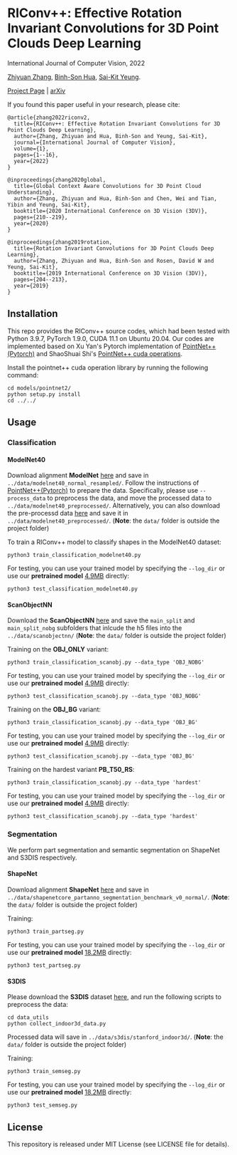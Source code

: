 # RIConv++: Effective Rotation Invariant Convolutions for 3D Point Clouds Deep Learning

International Journal of Computer Vision, 2022

[Zhiyuan Zhang](https://zhiyuanzhang.net/), [Binh-Son Hua](https://sonhua.github.io/), [Sai-Kit Yeung](https://www.saikit.org/).

[Project Page](https://zhiyuanzhang.net/projects/riconv) | [arXiv](https://arxiv.org/pdf/2202.13094.pdf)

If you found this paper useful in your research, please cite:
```
@article{zhang2022riconv2,
  title={RIConv++: Effective Rotation Invariant Convolutions for 3D Point Clouds Deep Learning},
  author={Zhang, Zhiyuan and Hua, Binh-Son and Yeung, Sai-Kit},
  journal={International Journal of Computer Vision},
  volume={1},
  pages={1--16},
  year={2022}
}

@inproceedings{zhang2020global,
  title={Global Context Aware Convolutions for 3D Point Cloud Understanding},
  author={Zhang, Zhiyuan and Hua, Binh-Son and Chen, Wei and Tian, Yibin and Yeung, Sai-Kit},
  booktitle={2020 International Conference on 3D Vision (3DV)},
  pages={210--219},
  year={2020}
}

@inproceedings{zhang2019rotation,
  title={Rotation Invariant Convolutions for 3D Point Clouds Deep Learning},
  author={Zhang, Zhiyuan and Hua, Binh-Son and Rosen, David W and Yeung, Sai-Kit},
  booktitle={2019 International Conference on 3D Vision (3DV)},
  pages={204--213},
  year={2019}
}
```

## Installation
This repo provides the RIConv++ source codes, which had been tested with Python 3.9.7, PyTorch 1.9.0, CUDA 11.1 on Ubuntu 20.04. Our codes are implemented based on Xu Yan's Pytorch implementation of [PointNet++(Pytorch)](https://github.com/yanx27/Pointnet_Pointnet2_pytorch) and ShaoShuai Shi's [PointNet++ cuda operations](https://github.com/sshaoshuai/Pointnet2.PyTorch).  

Install the pointnet++ cuda operation library by running the following command:
```
cd models/pointnet2/
python setup.py install
cd ../../
```

## Usage
### Classification
#### ModelNet40

Download alignment **ModelNet** [here](https://shapenet.cs.stanford.edu/media/modelnet40_normal_resampled.zip) and save in `../data/modelnet40_normal_resampled/`. Follow the instructions of [PointNet++(Pytorch)](https://github.com/yanx27/Pointnet_Pointnet2_pytorch) to prepare the data. Specifically, please use `--process_data` to preprocess the data, and move the processed data to `../data/modelnet40_preprocessed/`. Alternatively, you can also download the pre-processd data [here](https://1drv.ms/u/s!AmHXm1tT3NIcnnBiRlVxATXtOhe9?e=oynmh2) and save it in `../data/modelnet40_preprocessed/`. (**Note**: the `data/` folder is outside the project folder)

To train a RIConv++ model to classify shapes in the ModelNet40 dataset:
```
python3 train_classification_modelnet40.py
```
For testing, you can use your trained model by specifying the `--log_dir` or use our **pretrained model** [4.9MB](log/classification_modelnet40/pretrained) directly:
```
python3 test_classification_modelnet40.py
```
#### ScanObjectNN
Download the **ScanObjectNN** [here](https://hkust-vgd.github.io/scanobjectnn/) and save the `main_split` and `main_split_nobg` subfolders that inlcude the h5 files into the `../data/scanobjectnn/` (**Note**: the `data/` folder is outside the project folder)

Training on the **OBJ_ONLY** variant:
```
python3 train_classification_scanobj.py --data_type 'OBJ_NOBG'
```
For testing, you can use your trained model by specifying the `--log_dir` or use our **pretrained model** [4.9MB](log/classification_scanobj/pretrained/OBJ_NOBG) directly:
```
python3 test_classification_scanobj.py --data_type 'OBJ_NOBG'
```

Training on the **OBJ_BG** variant:
```
python3 train_classification_scanobj.py --data_type 'OBJ_BG'
```
For testing, you can use your trained model by specifying the `--log_dir` or use our **pretrained model** [4.9MB](log/classification_scanobj/pretrained/OBJ_BG) directly:
```
python3 test_classification_scanobj.py --data_type 'OBJ_BG'
```

Training on the hardest variant **PB_T50_RS**:
```
python3 train_classification_scanobj.py --data_type 'hardest'
```
For testing, you can use your trained model by specifying the `--log_dir` or use our **pretrained model** [4.9MB](log/classification_scanobj/pretrained/hardest) directly:
```
python3 test_classification_scanobj.py --data_type 'hardest'
```

### Segmentation
We perform part segmentation and semantic segmentation on ShapeNet and S3DIS respectively.

#### ShapeNet
Download alignment **ShapeNet** [here](https://shapenet.cs.stanford.edu/media/shapenetcore_partanno_segmentation_benchmark_v0_normal.zip)  and save in `../data/shapenetcore_partanno_segmentation_benchmark_v0_normal/`. (**Note**: the `data/` folder is outside the project folder)

Training:
```
python3 train_partseg.py
```
For testing, you can use your trained model by specifying the `--log_dir` or use our **pretrained model** [18.2MB](log/part_seg/pretrained) directly:
```
python3 test_partseg.py
```

#### S3DIS
Please download the **S3DIS** dataset [here](http://buildingparser.stanford.edu/dataset.html#Download), and run the following scripts to preprocess the data:
```
cd data_utils
python collect_indoor3d_data.py
```
Processed data will save in `../data/s3dis/stanford_indoor3d/`. (**Note**: the `data/` folder is outside the project folder)

Training:
```
python3 train_semseg.py
```
For testing, you can use your trained model by specifying the `--log_dir` or use our **pretrained model** [18.2MB](log/sem_seg/pretrained) directly:
```
python3 test_semseg.py
```

## License
This repository is released under MIT License (see LICENSE file for details).
